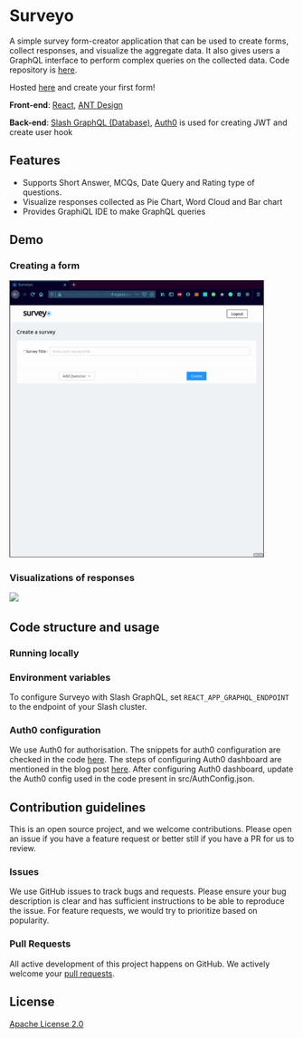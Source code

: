 # Surveyo

A simple survey form-creator application that can be used to create forms, collect responses, and visualize the aggregate data. It also gives users a GraphQL interface to perform complex queries on the collected data. Code repository is [here](https://github.com/rahulgurnani/surveyo).

Hosted [here](https://surveyo.one-click.cloud.dgraph.io/) and create your first form! 


**Front-end**: [React](https://reactjs.org/), [ANT Design](https://ant.design/)

**Back-end**: [Slash GraphQL (Database)](https://dgraph.io/slash-graphql), [Auth0](https://auth0.com/) is used for creating JWT and create user hook 

## Features
- Supports Short Answer, MCQs, Date Query and Rating type of questions.
- Visualize responses collected as Pie Chart, Word Cloud and Bar chart
- Provides GraphiQL IDE to make GraphQL queries

## Demo
### Creating a form

<img src="public/Create-Form.gif" width="450" />

### Visualizations of responses
<img src="public/Charts.gif" width="450" />

## Code structure and usage

### Running locally

### Environment variables

To configure Surveyo with Slash GraphQL, set `REACT_APP_GRAPHQL_ENDPOINT` to the endpoint of your Slash cluster.

### Auth0 configuration
We use Auth0 for authorisation. The snippets for auth0 configuration are checked in the code [here](https://github.com/rahulgurnani/surveyo/tree/master/auth0_snippets). The steps of configuring Auth0 dashboard are mentioned in the blog post [here](https://dgraph.io/blog/post/surveyo-into/). 
After configuring Auth0 dashboard, update the Auth0 config used in the code present in src/AuthConfig.json.

## Contribution guidelines
This is an open source project, and we welcome contributions. Please open an issue if you have a feature request or better still if you have a PR for us to review. 

### Issues
We use GitHub issues to track bugs and requests. Please ensure your bug description is clear and has sufficient instructions to be able to reproduce the issue. For feature requests, we would try to prioritize based on popularity. 

### Pull Requests

All active development of this project happens on GitHub. We actively welcome your [pull requests](https://docs.github.com/en/github/collaborating-with-issues-and-pull-requests/creating-a-pull-request).

## License

[Apache License 2.0](LICENSE)
